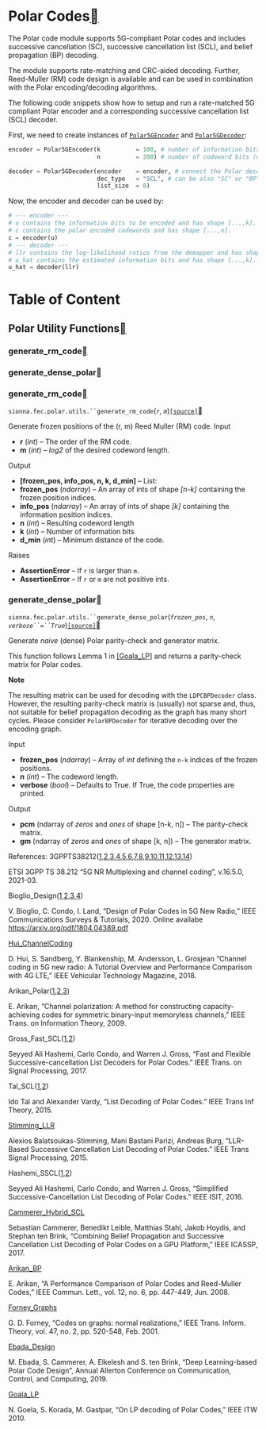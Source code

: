 # Polar Codes<a class="headerlink" href="https://nvlabs.github.io/sionna/api/fec.polar.html#polar-codes" title="Permalink to this headline"></a>
    
The Polar code module supports 5G-compliant Polar codes and includes successive cancellation (SC), successive cancellation list (SCL), and belief propagation (BP) decoding.
    
The module supports rate-matching and CRC-aided decoding.
Further, Reed-Muller (RM) code design is available and can be used in combination with the Polar encoding/decoding algorithms.
    
The following code snippets show how to setup and run a rate-matched 5G compliant Polar encoder and a corresponding successive cancellation list (SCL) decoder.
    
First, we need to create instances of <a class="reference internal" href="https://nvlabs.github.io/sionna/api/fec.polar.html#sionna.fec.polar.encoding.Polar5GEncoder" title="sionna.fec.polar.encoding.Polar5GEncoder">`Polar5GEncoder`</a> and <a class="reference internal" href="https://nvlabs.github.io/sionna/api/fec.polar.html#sionna.fec.polar.decoding.Polar5GDecoder" title="sionna.fec.polar.decoding.Polar5GDecoder">`Polar5GDecoder`</a>:
```python
encoder = Polar5GEncoder(k          = 100, # number of information bits (input)
                         n          = 200) # number of codeword bits (output)

decoder = Polar5GDecoder(encoder    = encoder, # connect the Polar decoder to the encoder
                         dec_type   = "SCL", # can be also "SC" or "BP"
                         list_size  = 8)
```

    
Now, the encoder and decoder can be used by:
```python
# --- encoder ---
# u contains the information bits to be encoded and has shape [...,k].
# c contains the polar encoded codewords and has shape [...,n].
c = encoder(u)
# --- decoder ---
# llr contains the log-likelihood ratios from the demapper and has shape [...,n].
# u_hat contains the estimated information bits and has shape [...,k].
u_hat = decoder(llr)
```
# Table of Content
## Polar Utility Functions<a class="headerlink" href="https://nvlabs.github.io/sionna/api/fec.polar.html#polar-utility-functions" title="Permalink to this headline"></a>
### generate_rm_code<a class="headerlink" href="https://nvlabs.github.io/sionna/api/fec.polar.html#generate-rm-code" title="Permalink to this headline"></a>
### generate_dense_polar<a class="headerlink" href="https://nvlabs.github.io/sionna/api/fec.polar.html#generate-dense-polar" title="Permalink to this headline"></a>
  
  

### generate_rm_code<a class="headerlink" href="https://nvlabs.github.io/sionna/api/fec.polar.html#generate-rm-code" title="Permalink to this headline"></a>

`sionna.fec.polar.utils.``generate_rm_code`(<em class="sig-param">`r`</em>, <em class="sig-param">`m`</em>)<a class="reference internal" href="../_modules/sionna/fec/polar/utils.html#generate_rm_code">`[source]`</a><a class="headerlink" href="https://nvlabs.github.io/sionna/api/fec.polar.html#sionna.fec.polar.utils.generate_rm_code" title="Permalink to this definition"></a>
    
Generate frozen positions of the (r, m) Reed Muller (RM) code.
Input
 
- **r** (<em>int</em>) – The order of the RM code.
- **m** (<em>int</em>) – <cite>log2</cite> of the desired codeword length.


Output
 
- **[frozen_pos, info_pos, n, k, d_min]** – List:
- **frozen_pos** (<em>ndarray</em>) – An array of ints of shape <cite>[n-k]</cite> containing the frozen
position indices.
- **info_pos** (<em>ndarray</em>) – An array of ints of shape <cite>[k]</cite> containing the information
position indices.
- **n** (<em>int</em>) – Resulting codeword length
- **k** (<em>int</em>) – Number of information bits
- **d_min** (<em>int</em>) – Minimum distance of the code.


Raises
 
- **AssertionError** – If `r` is larger than `m`.
- **AssertionError** – If `r` or `m` are not positive ints.




### generate_dense_polar<a class="headerlink" href="https://nvlabs.github.io/sionna/api/fec.polar.html#generate-dense-polar" title="Permalink to this headline"></a>

`sionna.fec.polar.utils.``generate_dense_polar`(<em class="sig-param">`frozen_pos`</em>, <em class="sig-param">`n`</em>, <em class="sig-param">`verbose``=``True`</em>)<a class="reference internal" href="../_modules/sionna/fec/polar/utils.html#generate_dense_polar">`[source]`</a><a class="headerlink" href="https://nvlabs.github.io/sionna/api/fec.polar.html#sionna.fec.polar.utils.generate_dense_polar" title="Permalink to this definition"></a>
    
Generate <em>naive</em> (dense) Polar parity-check and generator matrix.
    
This function follows Lemma 1 in <a class="reference internal" href="https://nvlabs.github.io/sionna/api/fec.polar.html#goala-lp" id="id34">[Goala_LP]</a> and returns a parity-check
matrix for Polar codes.

**Note**
    
The resulting matrix can be used for decoding with the
`LDPCBPDecoder` class. However, the resulting
parity-check matrix is (usually) not sparse and, thus, not suitable for
belief propagation decoding as the graph has many short cycles.
Please consider `PolarBPDecoder` for iterative
decoding over the encoding graph.

Input
 
- **frozen_pos** (<em>ndarray</em>) – Array of <cite>int</cite> defining the `n-k` indices of the frozen positions.
- **n** (<em>int</em>) – The codeword length.
- **verbose** (<em>bool</em>) – Defaults to True. If True, the code properties are printed.


Output
 
- **pcm** (ndarray of <cite>zeros</cite> and <cite>ones</cite> of shape [n-k, n]) – The parity-check matrix.
- **gm** (ndarray of <cite>zeros</cite> and <cite>ones</cite> of shape [k, n]) – The generator matrix.





References:
3GPPTS38212(<a href="https://nvlabs.github.io/sionna/api/fec.polar.html#id1">1</a>,<a href="https://nvlabs.github.io/sionna/api/fec.polar.html#id2">2</a>,<a href="https://nvlabs.github.io/sionna/api/fec.polar.html#id5">3</a>,<a href="https://nvlabs.github.io/sionna/api/fec.polar.html#id8">4</a>,<a href="https://nvlabs.github.io/sionna/api/fec.polar.html#id9">5</a>,<a href="https://nvlabs.github.io/sionna/api/fec.polar.html#id10">6</a>,<a href="https://nvlabs.github.io/sionna/api/fec.polar.html#id11">7</a>,<a href="https://nvlabs.github.io/sionna/api/fec.polar.html#id12">8</a>,<a href="https://nvlabs.github.io/sionna/api/fec.polar.html#id13">9</a>,<a href="https://nvlabs.github.io/sionna/api/fec.polar.html#id14">10</a>,<a href="https://nvlabs.github.io/sionna/api/fec.polar.html#id15">11</a>,<a href="https://nvlabs.github.io/sionna/api/fec.polar.html#id16">12</a>,<a href="https://nvlabs.github.io/sionna/api/fec.polar.html#id17">13</a>,<a href="https://nvlabs.github.io/sionna/api/fec.polar.html#id33">14</a>)
    
ETSI 3GPP TS 38.212 “5G NR Multiplexing and channel
coding”, v.16.5.0, 2021-03.

Bioglio_Design(<a href="https://nvlabs.github.io/sionna/api/fec.polar.html#id3">1</a>,<a href="https://nvlabs.github.io/sionna/api/fec.polar.html#id4">2</a>,<a href="https://nvlabs.github.io/sionna/api/fec.polar.html#id6">3</a>,<a href="https://nvlabs.github.io/sionna/api/fec.polar.html#id18">4</a>)
    
V. Bioglio, C. Condo, I. Land, “Design of
Polar Codes in 5G New Radio,” IEEE Communications Surveys &
Tutorials, 2020. Online availabe <a class="reference external" href="https://arxiv.org/pdf/1804.04389.pdf">https://arxiv.org/pdf/1804.04389.pdf</a>

<a class="fn-backref" href="https://nvlabs.github.io/sionna/api/fec.polar.html#id7">Hui_ChannelCoding</a>
    
D. Hui, S. Sandberg, Y. Blankenship, M.
Andersson, L. Grosjean “Channel coding in 5G new radio: A
Tutorial Overview and Performance Comparison with 4G LTE,” IEEE
Vehicular Technology Magazine, 2018.

Arikan_Polar(<a href="https://nvlabs.github.io/sionna/api/fec.polar.html#id19">1</a>,<a href="https://nvlabs.github.io/sionna/api/fec.polar.html#id20">2</a>,<a href="https://nvlabs.github.io/sionna/api/fec.polar.html#id29">3</a>)
    
E. Arikan, “Channel polarization: A method for
constructing capacity-achieving codes for symmetric
binary-input memoryless channels,” IEEE Trans. on Information
Theory, 2009.

Gross_Fast_SCL(<a href="https://nvlabs.github.io/sionna/api/fec.polar.html#id21">1</a>,<a href="https://nvlabs.github.io/sionna/api/fec.polar.html#id25">2</a>)
    
Seyyed Ali Hashemi, Carlo Condo, and Warren J.
Gross, “Fast and Flexible Successive-cancellation List Decoders
for Polar Codes.” IEEE Trans. on Signal Processing, 2017.

Tal_SCL(<a href="https://nvlabs.github.io/sionna/api/fec.polar.html#id22">1</a>,<a href="https://nvlabs.github.io/sionna/api/fec.polar.html#id23">2</a>)
    
Ido Tal and Alexander Vardy, “List Decoding of Polar
Codes.” IEEE Trans Inf Theory, 2015.

<a class="fn-backref" href="https://nvlabs.github.io/sionna/api/fec.polar.html#id24">Stimming_LLR</a>
    
Alexios Balatsoukas-Stimming, Mani Bastani Parizi,
Andreas Burg, “LLR-Based Successive Cancellation List Decoding
of Polar Codes.” IEEE Trans Signal Processing, 2015.

Hashemi_SSCL(<a href="https://nvlabs.github.io/sionna/api/fec.polar.html#id26">1</a>,<a href="https://nvlabs.github.io/sionna/api/fec.polar.html#id27">2</a>)
    
Seyyed Ali Hashemi, Carlo Condo, and Warren J.
Gross, “Simplified Successive-Cancellation List Decoding
of Polar Codes.” IEEE ISIT, 2016.

<a class="fn-backref" href="https://nvlabs.github.io/sionna/api/fec.polar.html#id28">Cammerer_Hybrid_SCL</a>
    
Sebastian Cammerer, Benedikt Leible, Matthias
Stahl, Jakob Hoydis, and Stephan ten Brink, “Combining Belief
Propagation and Successive Cancellation List Decoding of Polar
Codes on a GPU Platform,” IEEE ICASSP, 2017.

<a class="fn-backref" href="https://nvlabs.github.io/sionna/api/fec.polar.html#id30">Arikan_BP</a>
    
E. Arikan, “A Performance Comparison of Polar Codes and
Reed-Muller Codes,” IEEE Commun. Lett., vol. 12, no. 6, pp.
447-449, Jun. 2008.

<a class="fn-backref" href="https://nvlabs.github.io/sionna/api/fec.polar.html#id31">Forney_Graphs</a>
    
G. D. Forney, “Codes on graphs: normal realizations,”
IEEE Trans. Inform. Theory, vol. 47, no. 2, pp. 520-548, Feb. 2001.

<a class="fn-backref" href="https://nvlabs.github.io/sionna/api/fec.polar.html#id32">Ebada_Design</a>
    
M. Ebada, S. Cammerer, A. Elkelesh and S. ten Brink,
“Deep Learning-based Polar Code Design”, Annual Allerton
Conference on Communication, Control, and Computing, 2019.

<a class="fn-backref" href="https://nvlabs.github.io/sionna/api/fec.polar.html#id34">Goala_LP</a>
    
N. Goela, S. Korada, M. Gastpar, “On LP decoding of Polar
Codes,” IEEE ITW 2010.



